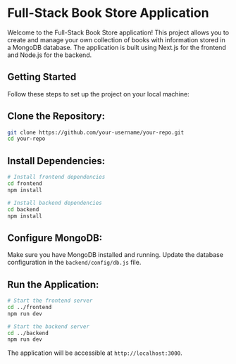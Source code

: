 # Full-Stack Book Store Application

Welcome to the Full-Stack Book Store application! This project allows you to create and manage your own collection of books with information stored in a MongoDB database. The application is built using Next.js for the frontend and Node.js for the backend.

## Getting Started

Follow these steps to set up the project on your local machine:

## Clone the Repository:
```bash
git clone https://github.com/your-username/your-repo.git
cd your-repo
```

## Install Dependencies:
```bash
# Install frontend dependencies
cd frontend
npm install

# Install backend dependencies
cd backend
npm install
```

## Configure MongoDB:
  Make sure you have MongoDB installed and running.
  Update the database configuration in the `backend/config/db.js` file.

## Run the Application:
```bash
# Start the frontend server
cd ../frontend
npm run dev

# Start the backend server
cd ../backend
npm run dev
```

The application will be accessible at `http://localhost:3000`.




